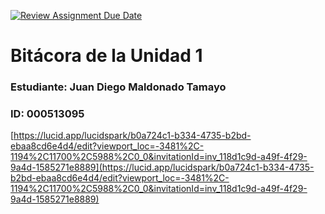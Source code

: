 [![Review Assignment Due Date](https://classroom.github.com/assets/deadline-readme-button-22041afd0340ce965d47ae6ef1cefeee28c7c493a6346c4f15d667ab976d596c.svg)](https://classroom.github.com/a/WfEJSxe8)
# Bitácora de la Unidad 1

### Estudiante:  Juan Diego Maldonado Tamayo
### ID:  000513095


[https://lucid.app/lucidspark/b0a724c1-b334-4735-b2bd-ebaa8cd6e4d4/edit?viewport_loc=-3481%2C-1194%2C11700%2C5988%2C0_0&invitationId=inv_118d1c9d-a49f-4f29-9a4d-1585271e8889](https://lucid.app/lucidspark/b0a724c1-b334-4735-b2bd-ebaa8cd6e4d4/edit?viewport_loc=-3481%2C-1194%2C11700%2C5988%2C0_0&invitationId=inv_118d1c9d-a49f-4f29-9a4d-1585271e8889)
